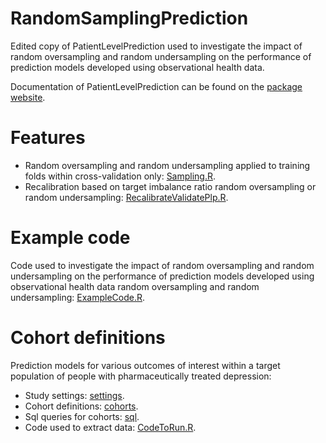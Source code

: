 RandomSamplingPrediction
========================

Edited copy of PatientLevelPrediction used to investigate the impact of random oversampling and random undersampling on the performance of prediction models developed using observational health data.

Documentation of PatientLevelPrediction can be found on the [package website](https://ohdsi.github.io/PatientLevelPrediction).


Features
========

- Random oversampling and random undersampling applied to training folds within cross-validation only: [Sampling.R](https://github.com/mi-erasmusmc/RandomSamplingPrediction/blob/master/R/Sampling.R).
- Recalibration based on target imbalance ratio random oversampling or random undersampling: [RecalibrateValidatePlp.R](https://github.com/mi-erasmusmc/RandomSamplingPrediction/blob/master/R/RecalibrateValidatePlp.R).


Example code
============

Code used to investigate the impact of random oversampling and random undersampling on the performance of prediction models developed using observational health data random oversampling and random undersampling: [ExampleCode.R](https://github.com/mi-erasmusmc/RandomSamplingPrediction/blob/master/docs/DepressionOutcomesPrediction/ExampleCode.R).

Cohort definitions
==================

Prediction models for various outcomes of interest within a target population of people with pharmaceutically treated depression:
- Study settings: [settings](https://github.com/mi-erasmusmc/RandomSamplingPrediction/tree/master/docs/DepressionOutcomesPrediction/settings).
- Cohort definitions: [cohorts](https://github.com/mi-erasmusmc/RandomSamplingPrediction/tree/master/docs/DepressionOutcomesPrediction/cohorts).
- Sql queries for cohorts: [sql](https://github.com/mi-erasmusmc/RandomSamplingPrediction/tree/master/docs/DepressionOutcomesPrediction/sql).
- Code used to extract data: [CodeToRun.R](https://github.com/mi-erasmusmc/RandomSamplingPrediction/blob/master/docs/DepressionOutcomesPrediction/CodeToRun.R).
